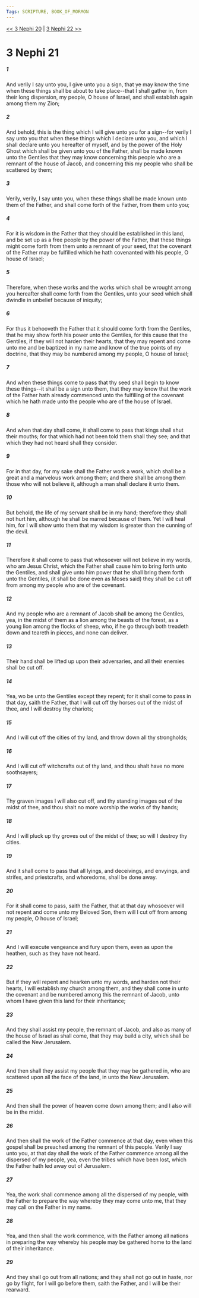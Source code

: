 ```yaml
---
Tags: SCRIPTURE, BOOK_OF_MORMON
---
```


[<< 3 Nephi 20](BOOK_OF_MORMON/11_3_Nephi/3_Nephi_20.md) | [3 Nephi 22 >>](BOOK_OF_MORMON/11_3_Nephi/3_Nephi_22.md)

# 3 Nephi 21

##### 1

And verily I say unto you, I give unto you a sign, that ye may know the time when these things shall be about to take place--that I shall gather in, from their long dispersion, my people, O house of Israel, and shall establish again among them my Zion;

##### 2

And behold, this is the thing which I will give unto you for a sign--for verily I say unto you that when these things which I declare unto you, and which I shall declare unto you hereafter of myself, and by the power of the Holy Ghost which shall be given unto you of the Father, shall be made known unto the Gentiles that they may know concerning this people who are a remnant of the house of Jacob, and concerning this my people who shall be scattered by them;

##### 3

Verily, verily, I say unto you, when these things shall be made known unto them of the Father, and shall come forth of the Father, from them unto you;

##### 4

For it is wisdom in the Father that they should be established in this land, and be set up as a free people by the power of the Father, that these things might come forth from them unto a remnant of your seed, that the covenant of the Father may be fulfilled which he hath covenanted with his people, O house of Israel;

##### 5

Therefore, when these works and the works which shall be wrought among you hereafter shall come forth from the Gentiles, unto your seed which shall dwindle in unbelief because of iniquity;

##### 6

For thus it behooveth the Father that it should come forth from the Gentiles, that he may show forth his power unto the Gentiles, for this cause that the Gentiles, if they will not harden their hearts, that they may repent and come unto me and be baptized in my name and know of the true points of my doctrine, that they may be numbered among my people, O house of Israel;

##### 7

And when these things come to pass that thy seed shall begin to know these things--it shall be a sign unto them, that they may know that the work of the Father hath already commenced unto the fulfilling of the covenant which he hath made unto the people who are of the house of Israel.

##### 8

And when that day shall come, it shall come to pass that kings shall shut their mouths; for that which had not been told them shall they see; and that which they had not heard shall they consider.

##### 9

For in that day, for my sake shall the Father work a work, which shall be a great and a marvelous work among them; and there shall be among them those who will not believe it, although a man shall declare it unto them.

##### 10

But behold, the life of my servant shall be in my hand; therefore they shall not hurt him, although he shall be marred because of them. Yet I will heal him, for I will show unto them that my wisdom is greater than the cunning of the devil.

##### 11

Therefore it shall come to pass that whosoever will not believe in my words, who am Jesus Christ, which the Father shall cause him to bring forth unto the Gentiles, and shall give unto him power that he shall bring them forth unto the Gentiles, (it shall be done even as Moses said) they shall be cut off from among my people who are of the covenant.

##### 12

And my people who are a remnant of Jacob shall be among the Gentiles, yea, in the midst of them as a lion among the beasts of the forest, as a young lion among the flocks of sheep, who, if he go through both treadeth down and teareth in pieces, and none can deliver.

##### 13

Their hand shall be lifted up upon their adversaries, and all their enemies shall be cut off.

##### 14

Yea, wo be unto the Gentiles except they repent; for it shall come to pass in that day, saith the Father, that I will cut off thy horses out of the midst of thee, and I will destroy thy chariots;

##### 15

And I will cut off the cities of thy land, and throw down all thy strongholds;

##### 16

And I will cut off witchcrafts out of thy land, and thou shalt have no more soothsayers;

##### 17

Thy graven images I will also cut off, and thy standing images out of the midst of thee, and thou shalt no more worship the works of thy hands;

##### 18

And I will pluck up thy groves out of the midst of thee; so will I destroy thy cities.

##### 19

And it shall come to pass that all lyings, and deceivings, and envyings, and strifes, and priestcrafts, and whoredoms, shall be done away.

##### 20

For it shall come to pass, saith the Father, that at that day whosoever will not repent and come unto my Beloved Son, them will I cut off from among my people, O house of Israel;

##### 21

And I will execute vengeance and fury upon them, even as upon the heathen, such as they have not heard.

##### 22

But if they will repent and hearken unto my words, and harden not their hearts, I will establish my church among them, and they shall come in unto the covenant and be numbered among this the remnant of Jacob, unto whom I have given this land for their inheritance;

##### 23

And they shall assist my people, the remnant of Jacob, and also as many of the house of Israel as shall come, that they may build a city, which shall be called the New Jerusalem.

##### 24

And then shall they assist my people that they may be gathered in, who are scattered upon all the face of the land, in unto the New Jerusalem.

##### 25

And then shall the power of heaven come down among them; and I also will be in the midst.

##### 26

And then shall the work of the Father commence at that day, even when this gospel shall be preached among the remnant of this people. Verily I say unto you, at that day shall the work of the Father commence among all the dispersed of my people, yea, even the tribes which have been lost, which the Father hath led away out of Jerusalem.

##### 27

Yea, the work shall commence among all the dispersed of my people, with the Father to prepare the way whereby they may come unto me, that they may call on the Father in my name.

##### 28

Yea, and then shall the work commence, with the Father among all nations in preparing the way whereby his people may be gathered home to the land of their inheritance.

##### 29

And they shall go out from all nations; and they shall not go out in haste, nor go by flight, for I will go before them, saith the Father, and I will be their rearward.
